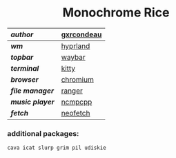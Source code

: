 <h1 align="center">Monochrome Rice</h1>

| ***author*** | [gxrcondeau](https://github.com/gxrconedau) |
| :------------- | :-------------------------- |
| ***wm*** | [hyprland](https://github.com/baskerville/bspwm) |
| ***topbar*** | [waybar](https://github.com/baskerville/bspwm) |
| ***terminal*** | [kitty](https://github.com/alacritty/alacritty) |
| ***browser*** | [chromium](https://www.mozilla.org/en-US/firefox/) |
| ***file manager*** | [ranger](https://ranger.github.io/) |
| ***music player*** | [ncmpcpp](https://github.com/ncmpcpp/ncmpcpp) |
| ***fetch*** | [neofetch](https://github.com/p3nguin-kun/lmaofetch) |

### additional packages:
`cava icat slurp grim pil udiskie`